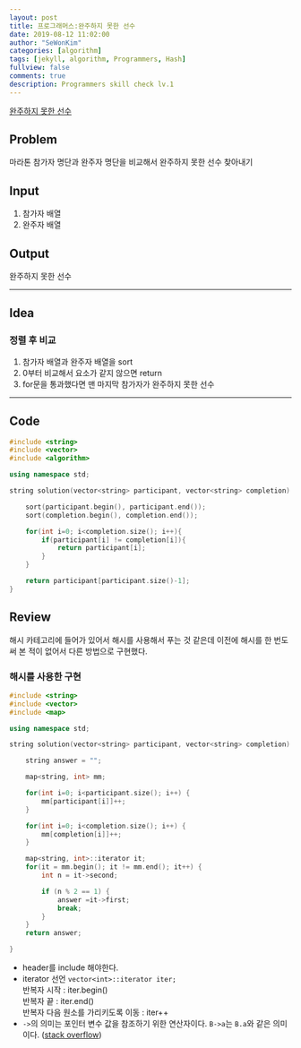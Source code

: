 ```yaml
---
layout: post
title: 프로그래머스:완주하지 못한 선수
date: 2019-08-12 11:02:00
author: "SeWonKim"
categories: [algorithm]
tags: [jekyll, algorithm, Programmers, Hash]
fullview: false
comments: true
description: Programmers skill check lv.1
---
```


[완주하지 못한 선수](https://programmers.co.kr/learn/courses/30/lessons/42576)

## Problem

마라톤 참가자 명단과 완주자 명단을 비교해서 완주하지 못한 선수 찾아내기

## Input

1. 참가자 배열
2. 완주자 배열

## Output

완주하지 못한 선수

---

## Idea

### 정렬 후 비교

1. 참가자 배열과 완주자 배열을 sort
2. 0부터 비교해서 요소가 같지 않으면 return
3. for문을 통과했다면 맨 마지막 참가자가 완주하지 못한 선수

---

## Code

```cpp
#include <string>
#include <vector>
#include <algorithm>

using namespace std;

string solution(vector<string> participant, vector<string> completion) {

    sort(participant.begin(), participant.end());
    sort(completion.begin(), completion.end());

    for(int i=0; i<completion.size(); i++){
        if(participant[i] != completion[i]){
            return participant[i];
        }
    }

    return participant[participant.size()-1];
}
```

## Review

해시 카테고리에 들어가 있어서 해시를 사용해서 푸는 것 같은데 이전에 해시를 한 번도 써 본 적이 없어서 다른 방법으로 구현했다.

### 해시를 사용한 구현

```cpp
#include <string>
#include <vector>
#include <map>

using namespace std;

string solution(vector<string> participant, vector<string> completion) {

    string answer = "";

    map<string, int> mm;

    for(int i=0; i<participant.size(); i++) {
        mm[participant[i]]++;
    }

    for(int i=0; i<completion.size(); i++) {
        mm[completion[i]]++;
    }

    map<string, int>::iterator it;
    for(it = mm.begin(); it != mm.end(); it++) {
        int n = it->second;

        if (n % 2 == 1) {
            answer =it->first;
            break;
        }
    }
    return answer;

}
```

- <map> header를 include 해야한다.
- iterator 선언 `vector<int>::iterator iter;`  
  반복자 시작 : iter.begin()  
  반복자 끝 : iter.end()  
  반복자 다음 원소를 가리키도록 이동 : iter++
- `->`의 의미는 포인터 변수 값을 참조하기 위한 연산자이다. `B->a`는 `B.a`와 같은 의미이다. ([stack overflow](https://stackoverflow.com/questions/15451287/what-does-iterator-second-mean))
